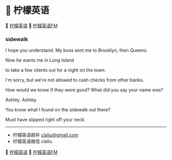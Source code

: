 # 🍋 柠檬英语

🍋 [柠檬英语](http://www.qin.me/)
🍋 [柠檬英语FM](http://www.qin.me/fm.html)

### sidewalk

I hope you understand. My boss
sent me to Brooklyn, then Queens.

Now he wants me in Long Island

to take a few clients out
for a night on the town.

I'm sorry, but we're not allowed
to cash checks from other banks.

How would we know if they were good?
What did you say your name was?

Ashley.
Ashley.

You know what I found
on the sidewalk out there?

Must have slipped right off your neck.

***

* 柠檬英语邮件 claliu@gmail.com
* 柠檬英语微信 claliu

🍋 [柠檬英语](http://www.qin.me/)
🍋 [柠檬英语FM](http://www.qin.me/fm.html)